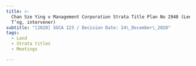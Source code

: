 ```yaml
---
title: >-
  Chan Sze Ying v Management Corporation Strata Title Plan No 2948 (Lee Chuen
  T’ng, intervener)
subtitle: "[2020] SGCA 123 / Decision Date: 24\_December\_2020"
tags:
  - Land
  - Strata titles
  - Meetings

---
```

